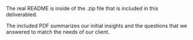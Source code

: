The real README is inside of the .zip file that is included in this deliverabled. 

The included PDF summarizes our initial insights and the questions that we answered 
to match the needs of our client. 
